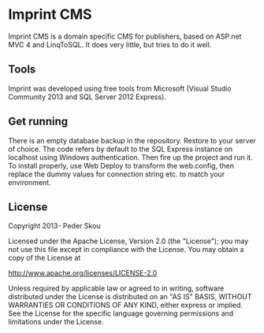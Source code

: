 Imprint CMS
===========

Imprint CMS is a domain specific CMS for publishers, based on ASP.net MVC 4 and LinqToSQL. It does very little, but tries to do it well.

Tools
-----

Imprint was developed using free tools from Microsoft (Visual Studio Community 2013 and SQL Server 2012 Express).

Get running
-----------

There is an empty database backup in the repository. Restore to your server of choice. The code refers by default to the SQL Express instance on localhost using Windows authentication.
Then fire up the project and run it.
To install properly, use Web Deploy to transform the web.config, then replace the dummy values for connection string etc. to match your environment.

License
-------

Copyright 2013- Peder Skou

Licensed under the Apache License, Version 2.0 (the "License");
you may not use this file except in compliance with the License.
You may obtain a copy of the License at

http://www.apache.org/licenses/LICENSE-2.0

Unless required by applicable law or agreed to in writing, software
distributed under the License is distributed on an "AS IS" BASIS,
WITHOUT WARRANTIES OR CONDITIONS OF ANY KIND, either express or implied.
See the License for the specific language governing permissions and
limitations under the License.
